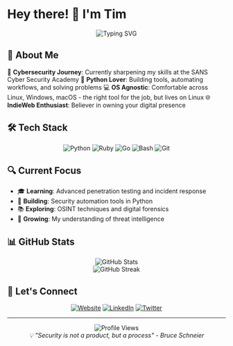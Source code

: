 # Hey there! 👋 I'm Tim

<div align="center">
  <img src="https://readme-typing-svg.herokuapp.com?font=Fira+Code&pause=1000&color=00F7FF&center=true&vCenter=true&width=435&lines=Lifelong+Student;Python+Enthusiast;Open+Source+Advocate;IndieWeb+Explorer;Vibe+Coder" alt="Typing SVG" />
</div>

## 🚀 About Me

🔐 **Cybersecurity Journey**: Currently sharpening my skills at the SANS Cyber Security Academy
🐍 **Python Lover**: Building tools, automating workflows, and solving problems
💻 **OS Agnostic**: Comfortable across Linux, Windows, macOS - the right tool for the job, but lives on Linux
🌐 **IndieWeb Enthusiast**: Believer in owning your digital presence

## 🛠️ Tech Stack

<div align="center">

![Python](https://img.shields.io/badge/Python-3776AB?style=for-the-badge&logo=python&logoColor=white)
![Ruby](https://img.shields.io/badge/Ruby-CC342D?style=for-the-badge&logo=ruby&logoColor=white)
![Go](https://img.shields.io/badge/Go-00ADD8?style=for-the-badge&logo=go&logoColor=white)
![Bash](https://img.shields.io/badge/Bash-4EAA25?style=for-the-badge&logo=gnu-bash&logoColor=white)
![Git](https://img.shields.io/badge/Git-F05032?style=for-the-badge&logo=git&logoColor=white)

</div>

## 🔍 Current Focus

- 🎓 **Learning**: Advanced penetration testing and incident response
- 🔧 **Building**: Security automation tools in Python
- 📚 **Exploring**: OSINT techniques and digital forensics
- 🌱 **Growing**: My understanding of threat intelligence

## 📊 GitHub Stats

<div align="center">
  <img src="https://github-readme-stats.vercel.app/api?username=timappledotcom&show_icons=true&theme=radical&hide_border=true" alt="GitHub Stats" />
</div>

<div align="center">
  <img src="https://github-readme-streak-stats.herokuapp.com/?user=timappledotcom&theme=radical&hide_border=true" alt="GitHub Streak" />
</div>

## 🤝 Let's Connect

<div align="center">

[![Website](https://img.shields.io/badge/Website-000000?style=for-the-badge&logo=About.me&logoColor=white)](https://your-website.com)
[![LinkedIn](https://img.shields.io/badge/LinkedIn-0077B5?style=for-the-badge&logo=linkedin&logoColor=white)](https://linkedin.com/in/your-profile)
[![Twitter](https://img.shields.io/badge/Twitter-1DA1F2?style=for-the-badge&logo=twitter&logoColor=white)](https://twitter.com/your-handle)

</div>

---

<div align="center">
  <img src="https://komarev.com/ghpvc/?username=timappledotcom&color=blueviolet&style=flat-square&label=Profile+Views" alt="Profile Views" />
</div>

<div align="center">
  <i>💡 "Security is not a product, but a process" - Bruce Schneier</i>
</div>

<!---
timappledotcom/timappledotcom is a ✨ special ✨ repository because its `README.md` (this file) appears on your GitHub profile.
You can click the Preview link to take a look at your changes.
--->
